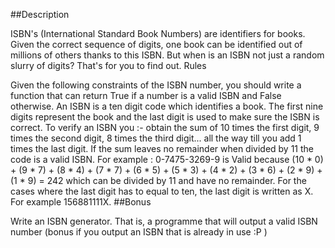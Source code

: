 ##Description

ISBN's (International Standard Book Numbers) are identifiers for books. Given the correct sequence of digits, one book can be identified out of millions of others thanks to this ISBN. But when is an ISBN not just a random slurry of digits? That's for you to find out.
Rules

Given the following constraints of the ISBN number, you should write a function that can return True if a number is a valid ISBN and False otherwise.
An ISBN is a ten digit code which identifies a book. The first nine digits represent the book and the last digit is used to make sure the ISBN is correct.
To verify an ISBN you :-
obtain the sum of 10 times the first digit, 9 times the second digit, 8 times the third digit... all the way till you add 1 times the last digit. If the sum leaves no remainder when divided by 11 the code is a valid ISBN.
For example :
0-7475-3269-9 is Valid because
(10 * 0) + (9 * 7) + (8 * 4) + (7 * 7) + (6 * 5) + (5 * 3) + (4 * 2) + (3 * 6) + (2 * 9) + (1 * 9) = 242 which can be divided by 11 and have no remainder.
For the cases where the last digit has to equal to ten, the last digit is written as X. For example 156881111X.
##Bonus

Write an ISBN generator. That is, a programme that will output a valid ISBN number (bonus if you output an ISBN that is already in use :P )